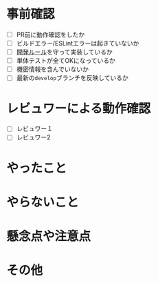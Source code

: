 # 事前確認

-   [ ] PR前に動作確認をしたか
-   [ ] ビルドエラー/ESLintエラーは起きていないか
-   [ ] [開発ルール](https://daydule.atlassian.net/wiki/spaces/DAYDULE/pages/9765029)を守って実装しているか
-   [ ] 単体テストが全てOKになっているか
-   [ ] 機密情報を含んでいないか
-   [ ] 最新の`develop`ブランチを反映しているか

# レビュワーによる動作確認

- [ ] レビュワー１
- [ ] レビュワー2

# やったこと<!-- このプルリクエストでやったことを書く -->

# やらないこと<!-- このプルリクエストでやってもおかしくないけどやらなかったことを書く -->

# 懸念点や注意点<!-- このプルリクエストにおける懸念点や注意点を書く -->

# その他<!-- このプルリクエストで上記の項目以外に伝えるべきことを書く -->
